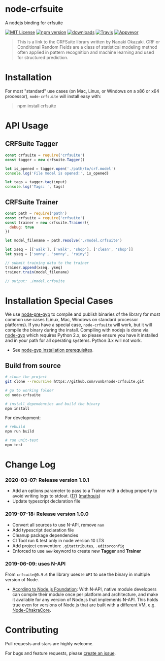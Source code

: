 # node-crfsuite

A nodejs binding for crfsuite

[![MIT License](https://img.shields.io/badge/license-MIT_License-green.svg?style=flat-square)](./LICENSE)
[![npm version](https://img.shields.io/npm/v/crfsuite.svg?style=flat)](https://www.npmjs.com/package/crfsuite)
[![downloads](https://img.shields.io/npm/dm/crfsuite.svg)](https://www.npmjs.com/package/crfsuite)
[![Travis](https://travis-ci.org/vunb/node-crfsuite.svg?branch=master)](https://travis-ci.org/vunb/node-crfsuite)
[![Appveyor](https://ci.appveyor.com/api/projects/status/9gd460vxd6jbel14/branch/master?svg=true)](https://ci.appveyor.com/project/vunb/node-crfsuite/branch/master)

> This is a link to the CRFSuite library written by Naoaki Okazaki. CRF or Conditional Random Fields are a class of statistical modeling method often applied in pattern recognition and machine learning and used for structured prediction.

# Installation

For most "standard" use cases (on Mac, Linux, or Windows on a x86 or x64 processor), `node-crfsuite` will install easy with:

> npm install crfsuite

# API Usage

## CRFSuite Tagger

```js
const crfsuite = require('crfsuite')
const tagger = new crfsuite.Tagger()

let is_opened = tagger.open('./path/to/crf.model')
console.log('File model is opened:', is_opened)

let tags = tagger.tag(input)
console.log('Tags: ', tags)
```

## CRFSuite Trainer

```js
const path = require('path')
const crfsuite = require('crfsuite')
const trainer = new crfsuite.Trainer({
  debug: true
})

let model_filename = path.resolve('./model.crfsuite')

let xseq = [['walk'], ['walk', 'shop'], ['clean', 'shop']]
let yseq = ['sunny', 'sunny', 'rainy']

// submit training data to the trainer
trainer.append(xseq, yseq)
trainer.train(model_filename)

// output: ./model.crfsuite
```

# Installation Special Cases

We use [node-pre-gyp](https://github.com/mapbox/node-pre-gyp) to compile and publish binaries of the library for most common use cases (Linux, Mac, Windows on standard processor platforms). If you have a special case, `node-crfsuite` will work, but it will compile the binary during the install. Compiling with nodejs is done via [node-gyp](https://github.com/nodejs/node-gyp) which requires Python 2.x, so please ensure you have it installed and in your path for all operating systems. Python 3.x will not work.

* See [node-gyp installation prerequisites](https://github.com/nodejs/node-gyp#installation).

## Build from source

```bash
# clone the project
git clone --recursive https://github.com/vunb/node-crfsuite.git

# go to working folder
cd node-crfsuite

# install dependencies and build the binary
npm install
```

For development:

```bash
# rebuild
npm run build

# run unit-test
npm test
```

# Change Log

### 2020-03-07: Release version 1.0.1

* Add an options parameter to pass to a Trainer with a debug property to avoid writing logs to stdout. ([17](https://github.com/vunb/node-crfsuite/pull/17)) ([mathquis](https://github.com/mathquis))
* Update typescript declaration file

### 2019-07-18: Release version 1.0.0

* Convert all sources to use N-API, remove `nan`
* Add typescript declaration file
* Cleanup package dependencies
* CI Tool run & test only in node version 10 LTS
* Add project convention: `.gitattributes`, `.editorconfig`
* Enforced to use `new` keyword to create new **Tagger** and **Trainer**

### 2019-06-09: uses N-API

From `crfsuite@0.9.6` the library uses `N-API` to use the binary in multiple version of Node.

* [Acording to Node.js Foundation](https://medium.com/the-node-js-collection/4f35b781f00e): With N-API, native module developers can compile their module once per platform and architecture, and make it available for any version of Node.js that implements N-API. This holds true even for versions of Node.js that are built with a different VM, e.g. [Node-ChakraCore](https://github.com/nodejs/node-chakracore/).

# Contributing

Pull requests and stars are highly welcome.

For bugs and feature requests, please [create an issue](https://github.com/vunb/node-crfsuite/issues/new).
